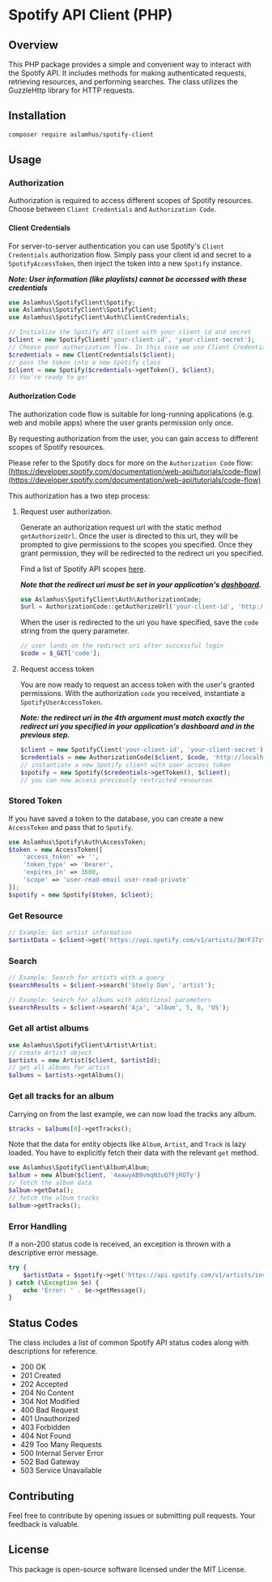 # Spotify API Client (PHP)

## Overview

This PHP package provides a simple and convenient way to interact with the Spotify API. It includes methods for making authenticated requests, retrieving resources, and performing searches. The class utilizes the GuzzleHttp library for HTTP requests.

## Installation

```bash
composer require aslamhus/spotify-client
```

## Usage

### Authorization

Authorization is required to access different scopes of Spotify resources. Choose between `Client Credentials` and `Authorization Code`.

#### Client Credentials

For server-to-server authentication you can use Spotify's `Client Credentials` authorization flow. Simply pass your client id and secret to a `SpotifyAccessToken`, then inject the token into a new `Spotify` instance.

**_Note: User information (like playlists) cannot be accessed with these credentials_**

```php
use Aslamhus\SpotifyClient\Spotify;
use Aslamhus\SpotifyClient\SpotifyClient;
use Aslamhus\SpotifyClient\Auth\ClientCredentials;

// Initialize the Spotify API client with your client id and secret
$client = new SpotifyClient('your-client-id', 'your-client-secret');
// Choose your authorization flow. In this case we use Client Credentials
$credentials = new ClientCredentials($client);
// pass the token into a new Spotify class
$client = new Spotify($credentials->getToken(), $client);
// You're ready to go!
```

#### Authorization Code

The authorization code flow is suitable for long-running applications (e.g. web and mobile apps) where the user grants permission only once.

By requesting authorization from the user, you can gain access to different scopes of Spotify resources.

Please refer to the Spotify docs for more on the `Authorization Code` flow: [https://developer.spotify.com/documentation/web-api/tutorials/code-flow](https://developer.spotify.com/documentation/web-api/tutorials/code-flow)

This authorization has a two step process:

1. Request user authorization.

   Generate an authorization request url with the static method `getAuthorizeUrl`. Once the user is directed to this url, they will be prompted to give permissions to the scopes you specified. Once they grant permission, they will be redirected to the redirect uri you specified.

   Find a list of Spotify API scopes [here](https://developer.spotify.com/documentation/web-api/concepts/scopes).

   **_Note that the redirect uri must be set in your application's [dashboard](https://developer.spotify.com/dashboard)._**

   ```php
   use Aslamhus\SpotifyClient\Auth\AuthorizationCode;
   $url = AuthorizationCode::getAuthorizeUrl('your-client-id', 'http://localhost:8000/callback', 'user-read-private user-read-email');

   ```

   When the user is redirected to the uri you have specified, save the `code` string from the query parameter.

   ```php
   // user lands on the redirect uri after successful login
   $code = $_GET['code'];
   ```

2. Request access token

   You are now ready to request an access token with the user's granted permissions. With the authorization `code` you received, instantiate a `SpotifyUserAccessToken`.

   **_Note: the redirect uri in the 4th argument must match exactly the redirect uri you specified in your application's dashboard and in the previous step._**

   ```php
   $client = new SpotifyClient('your-client-id', 'your-client-secret');
   $credentials = new AuthorizationCode($client, $code, 'http://localhost:8000/callback');
   // instantiate a new Spotify client with user access token
   $spotify = new Spotify($credentials->getToken(), $client);
   // you can now access previously restricted resources
   ```

### Stored Token

If you have saved a token to the database, you can create a new `AccessToken` and pass that to `Spotify`.

```php
use Aslamhus\Spotify\Auth\AccessToken;
$token = new AccessToken([
    'access_token' => '',
    'token_type' => 'Bearer',
    'expires_in' => 3600,
    'scope' => 'user-read-email user-read-private'
]);
$spotify = new Spotify($token, $client);

```

### Get Resource

```php
// Example: Get artist information
$artistData = $client->get('https://api.spotify.com/v1/artists/3WrFJ7ztbogyGnTHbHJFl2');
```

### Search

```php
// Example: Search for artists with a query
$searchResults = $client->search('Steely Dan', 'artist');

// Example: Search for albums with additional parameters
$searchResults = $client->search('Aja', 'album', 5, 0, 'US');
```

### Get all artist albums

```php
use Aslamhus\SpotifyClient\Artist\Artist;
// create Artist object
$artists = new Artist($client, $artistId);
// get all albums for artist
$albums = $artists->getAlbums();
```

### Get all tracks for an album

Carrying on from the last example, we can now load the tracks any album.

```php
$tracks = $albums[0]->getTracks();
```

Note that the data for entity objects like `Album`, `Artist`, and `Track` is lazy loaded. You have to explicitly fetch their data with the relevant `get` method.

```php
use Aslamhus\SpotifyClient\Album\Album;
$album = new Album($client, '4aawyAB9vmqN3uQ7FjRGTy')
// fetch the album data
$album->getData();
// fetch the album tracks
$album->getTracks();
```

### Error Handling

If a non-200 status code is received, an exception is thrown with a descriptive error message.

```php
try {
    $artistData = $spotify->get('https://api.spotify.com/v1/artists/invalid-id');
} catch (\Exception $e) {
    echo 'Error: ' . $e->getMessage();
}
```

## Status Codes

The class includes a list of common Spotify API status codes along with descriptions for reference.

- 200 OK
- 201 Created
- 202 Accepted
- 204 No Content
- 304 Not Modified
- 400 Bad Request
- 401 Unauthorized
- 403 Forbidden
- 404 Not Found
- 429 Too Many Requests
- 500 Internal Server Error
- 502 Bad Gateway
- 503 Service Unavailable

## Contributing

Feel free to contribute by opening issues or submitting pull requests. Your feedback is valuable.

## License

This package is open-source software licensed under the MIT License.
